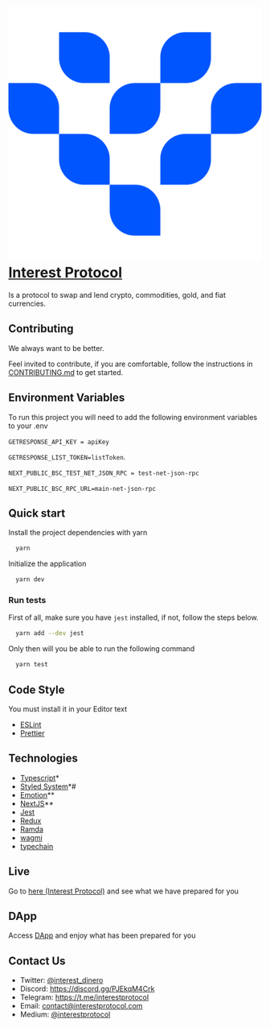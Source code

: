 # ![LOGO](./public/logo.png) [Interest Protocol](https://www.interestprotocol.com/)

Is a protocol to swap and lend crypto, commodities, gold, and fiat currencies.

## Contributing

We always want to be better.

Feel invited to contribute, if you are comfortable, follow the instructions in [CONTRIBUTING.md](./CONTRIBUTING.md) to get started.

## Environment Variables

To run this project you will need to add the following environment variables to your .env

`GETRESPONSE_API_KEY = apiKey`

`GETRESPONSE_LIST_TOKEN=listToken`.

`NEXT_PUBLIC_BSC_TEST_NET_JSON_RPC = test-net-json-rpc`

`NEXT_PUBLIC_BSC_RPC_URL=main-net-json-rpc`

## Quick start

Install the project dependencies with yarn

```bash
  yarn
```

Initialize the application

```bash
  yarn dev
```

### Run tests

First of all, make sure you have `jest` installed, if not, follow the steps below.

```bash
  yarn add --dev jest
```

Only then will you be able to run the following command

```bash
  yarn test
```

## Code Style

You must install it in your Editor text

- [ESLint](https://marketplace.visualstudio.com/items?itemName=dbaeumer.vscode-eslint)
- [Prettier](https://marketplace.visualstudio.com/items?itemName=esbenp.prettier-vscode)

## Technologies

- [Typescript](https://typescriptlang.org)\*
- [Styled System](https://styled-system.com)\*#
- [Emotion](https://emotion.sh/docs/introduction)\*\*
- [NextJS](https://nextjs.org/docs/getting-started)\*\*
- [Jest](https://jestjs.io)
- [Redux](https://redux.js.org/)
- [Ramda](https://ramdajs.com/)
- [wagmi](https://wagmi.sh/)
- [typechain](https://wagmi.sh/)

## Live

Go to [here (Interest Protocol)](https://www.interestprotocol.com/) and see what we have prepared for you

## DApp

Access [DApp](https://www.interestprotocol.com/dapp/dex) and enjoy what has been prepared for you

## Contact Us

- Twitter: [@interest_dinero](https://twitter.com/interest_dinero)
- Discord: https://discord.gg/PJEkqM4Crk
- Telegram: https://t.me/interestprotocol
- Email: [contact@interestprotocol.com](mailto:contact@interestprotocol.com)
- Medium: [@interestprotocol](https://medium.com/@interestprotocol)
